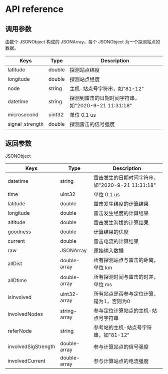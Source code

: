 # API reference

## 调用参数

由数个 JSONObject 构成的 JSONArray，每个 JSONObject 为一个探测站点的数据。

| Keys            | Type   | Description               |
| --------------- | ------ | ------------------------- |
| latitude        | double | 探测站点纬度                |
| longitude       | double | 探测站点经度                |
| node            | string | 主机-站点号字符串，如"81-12" |
| datetime        | string | 探测到雷击的日期时间字符串，如"2020-9-21 11:31:18" |
| microsecond     | uint32 | 单位 0.1 us                |
| signal_strength | double | 探测雷击的信号强度           |

## 返回参数

JSONObject

| Keys                | Type         | Description        |
| ------------------- | ------------ | ------------------ |
| datetime            | string       | 雷击发生的日期时间字符串，如"2020-9-21 11:31:18" |
| time                | uint32       | 单位 0.1 us         |
| latitude            | double       | 雷击发生纬度的计算结果 |
| longitude           | double       | 雷击发生经度的计算结果 |
| altitude            | double       | 雷击发生海拔的计算结果 |
| goodness            | double       | 计算结果的优度        |
| current             | double       | 雷击电流的计算结果     |
| raw                 | JSONArray    | 原始输入数据          |
| allDist             | double-array | 所有探测站点与雷击的距离，单位 km      |
| allDtime            | double-array | 所有探测时间与雷击的时差，单位 ms      |
| isInvolved          | uint32-array | 所有站点是否参与定位计算，是为1，否则为0 |
| involvedNodes       | string-array | 参与定位计算站点的主机-站点号字符串     |
| referNode           | string       | 参考站的主机-站点号字符串，如"81-12"   | 
| involvedSigStrength | double-array | 参与计算站点的信号强度 |
| involvedCurrent     | double-array | 参与计算站点的电流强度 |
